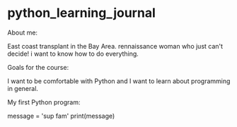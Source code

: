 # python_learning_journal

About me:

East coast transplant in the Bay Area. rennaissance woman who just can't decide! i want to know how to do everything.

Goals for the course: 

I want to be comfortable with Python and I want to learn about programming in general.

My first Python program:

message = 'sup fam'
print(message)
